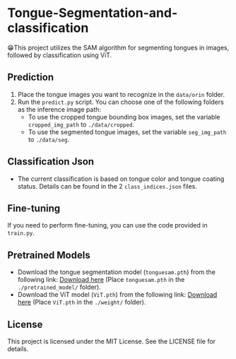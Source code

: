 # Tongue-Segmentation-and-classification

😁This project utilizes the SAM algorithm for segmenting tongues in images, followed by classification using ViT.

## Prediction

1. Place the tongue images you want to recognize in the `data/orin` folder.
2. Run the `predict.py` script. You can choose one of the following folders as the inference image path:
   - To use the cropped tongue bounding box images, set the variable `cropped_img_path` to `./data/cropped`.
   - To use the segmented tongue images, set the variable `seg_img_path` to `./data/seg`.

## Classification Json

- The current classification is based on tongue color and tongue coating status. Details can be found in the 2  `class_indices.json` files.

## Fine-tuning

If you need to perform fine-tuning, you can use the code provided in `train.py`.

## Pretrained Models

- Download the tongue segmentation model (`tonguesam.pth`) from the following link: [Download here](https://pan.baidu.com/s/1zG0jpYshlBs3lcdy4F37dQ?pwd=xtfg) (Place `tonguesam.pth` in the `./pretrained_model/` folder).
- Download the ViT model (`ViT.pth`) from the following link: [Download here](https://drive.google.com/drive/folders/1VfsYQrWYqJkDCaKgNZb22_evbMona_fG?usp=drive_link) (Place `ViT.pth` in the `./weight/` folder).

## License
This project is licensed under the MIT License. See the LICENSE file for details.
